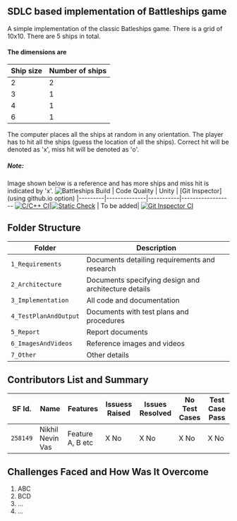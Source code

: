 ## SDLC based implementation of Battleships game
   
  A simple implementation of the classic Batleships game. There is a grid of 10x10. There are 5 ships in total.
#### The dimensions are
Ship size  |Number of ships 
-----------|---------------
2          |2           
3          |1           
4          |1           
6          |1           

The computer places all the ships at random in any orientation. The player has to hit all the ships (guess the location of all the ships). Correct hit will be denoted as 'x', miss hit will be denoted as 'o'.
##### Note:
Image shown below is a reference and has more ships and miss hit is indicated by 'x'. 
   ![Battleships](https://github.com/arc-arnob/LnT_Mini_Project/blob/main/1_Requirements/system.png?w=500&h=500&q=100)
Build | Code Quality | Unity | [Git Inspector](using github.io option)
|---------|--------------|-----------|------------------
[![C/C++ CI](https://github.com/nikhilvas123/battleships-in-c/actions/workflows/c-cpp.yml/badge.svg)](https://github.com/nikhilvas123/battleships-in-c/actions/workflows/c-cpp.yml)|[![Static Check](https://github.com/nikhilvas123/battleships-in-c/actions/workflows/arc-cppcheck.yml/badge.svg)](https://github.com/nikhilvas123/battleships-in-c/actions/workflows/arc-cppcheck.yml) | To be added| [![Git Inspector CI](https://github.com/nikhilvas123/battleships-in-c/actions/workflows/arc-gitinspector.yml/badge.svg)](https://github.com/nikhilvas123/battleships-in-c/actions/workflows/arc-gitinspector.yml)

## Folder Structure
Folder               | Description
---------------------| -----------------------------------------
`1_Requirements`     | Documents detailing requirements and research
`2_Architecture`     | Documents specifying design and architecture details
`3_Implementation`   | All code and documentation
`4_TestPlanAndOutput`| Documents with test plans and procedures
`5_Report`           | Report documents
`6_ImagesAndVideos`  | Reference images and videos
`7_Other`            | Other details

## Contributors List and Summary

SF Id. |  Name   |    Features    | Issuess Raised |Issues Resolved|No Test Cases|Test Case Pass
-------|---------|----------------|----------------|---------------|-------------|--------------
`258149` | Nikhil Nevin Vas  | Feature A, B etc    | X No     | X No   |X No   |X No     
   

## Challenges Faced and How Was It Overcome

1. ABC
2. BCD
3. ...
4. ...